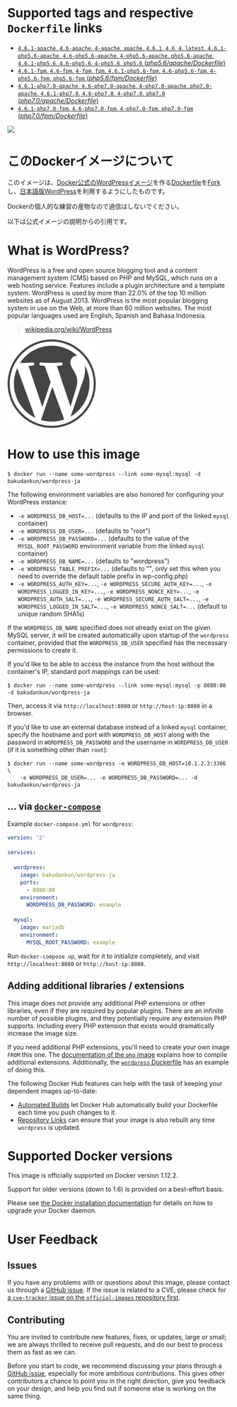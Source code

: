 # Supported tags and respective `Dockerfile` links

-	[`4.6.1-apache`, `4.6-apache`, `4-apache`, `apache`, `4.6.1`, `4.6`, `4`, `latest`, `4.6.1-php5.6-apache`, `4.6-php5.6-apache`, `4-php5.6-apache`, `php5.6-apache`, `4.6.1-php5.6`, `4.6-php5.6`, `4-php5.6`, `php5.6` (*php5.6/apache/Dockerfile*)](https://github.com/docker-library/wordpress/blob/master/php5.6/apache/Dockerfile)
-	[`4.6.1-fpm`, `4.6-fpm`, `4-fpm`, `fpm`, `4.6.1-php5.6-fpm`, `4.6-php5.6-fpm`, `4-php5.6-fpm`, `php5.6-fpm` (*php5.6/fpm/Dockerfile*)](https://github.com/docker-library/wordpress/blob/master/php5.6/fpm/Dockerfile)
-	[`4.6.1-php7.0-apache`, `4.6-php7.0-apache`, `4-php7.0-apache`, `php7.0-apache`, `4.6.1-php7.0`, `4.6-php7.0`, `4-php7.0`, `php7.0` (*php7.0/apache/Dockerfile*)](https://github.com/docker-library/wordpress/blob/master/php7.0/apache/Dockerfile)
-	[`4.6.1-php7.0-fpm`, `4.6-php7.0-fpm`, `4-php7.0-fpm`, `php7.0-fpm` (*php7.0/fpm/Dockerfile*)](https://github.com/docker-library/wordpress/blob/master/php7.0/fpm/Dockerfile)

[![](https://images.microbadger.com/badges/image/bakudankun/wordpress-ja.svg)](https://microbadger.com/#/images/bakudankun/wordpress-ja)

# このDockerイメージについて

このイメージは、[Docker公式のWordPressイメージ](https://hub.docker.com/_/wordpress/)を作る[Dockerfile](https://github.com/docker-library/wordpress)を[Fork](https://github.com/Bakudankun/wordpress-ja)し、[日本語版WordPress](https://ja.wordpress.org/)を利用するようにしたものです。

Dockerの個人的な練習の産物なので過信はしないでください。

以下は公式イメージの説明からの引用です。

# What is WordPress?

WordPress is a free and open source blogging tool and a content management system (CMS) based on PHP and MySQL, which runs on a web hosting service. Features include a plugin architecture and a template system. WordPress is used by more than 22.0% of the top 10 million websites as of August 2013. WordPress is the most popular blogging system in use on the Web, at more than 60 million websites. The most popular languages used are English, Spanish and Bahasa Indonesia.

> [wikipedia.org/wiki/WordPress](https://en.wikipedia.org/wiki/WordPress)

![logo](https://raw.githubusercontent.com/docker-library/docs/01c12653951b2fe592c1f93a13b4e289ada0e3a1/wordpress/logo.png)

# How to use this image

```console
$ docker run --name some-wordpress --link some-mysql:mysql -d bakudankun/wordpress-ja
```

The following environment variables are also honored for configuring your WordPress instance:

-	`-e WORDPRESS_DB_HOST=...` (defaults to the IP and port of the linked `mysql` container)
-	`-e WORDPRESS_DB_USER=...` (defaults to "root")
-	`-e WORDPRESS_DB_PASSWORD=...` (defaults to the value of the `MYSQL_ROOT_PASSWORD` environment variable from the linked `mysql` container)
-	`-e WORDPRESS_DB_NAME=...` (defaults to "wordpress")
-	`-e WORDPRESS_TABLE_PREFIX=...` (defaults to "", only set this when you need to override the default table prefix in wp-config.php)
-	`-e WORDPRESS_AUTH_KEY=...`, `-e WORDPRESS_SECURE_AUTH_KEY=...`, `-e WORDPRESS_LOGGED_IN_KEY=...`, `-e WORDPRESS_NONCE_KEY=...`, `-e WORDPRESS_AUTH_SALT=...`, `-e WORDPRESS_SECURE_AUTH_SALT=...`, `-e WORDPRESS_LOGGED_IN_SALT=...`, `-e WORDPRESS_NONCE_SALT=...` (default to unique random SHA1s)

If the `WORDPRESS_DB_NAME` specified does not already exist on the given MySQL server, it will be created automatically upon startup of the `wordpress` container, provided that the `WORDPRESS_DB_USER` specified has the necessary permissions to create it.

If you'd like to be able to access the instance from the host without the container's IP, standard port mappings can be used:

```console
$ docker run --name some-wordpress --link some-mysql:mysql -p 8080:80 -d bakudankun/wordpress-ja
```

Then, access it via `http://localhost:8080` or `http://host-ip:8080` in a browser.

If you'd like to use an external database instead of a linked `mysql` container, specify the hostname and port with `WORDPRESS_DB_HOST` along with the password in `WORDPRESS_DB_PASSWORD` and the username in `WORDPRESS_DB_USER` (if it is something other than `root`):

```console
$ docker run --name some-wordpress -e WORDPRESS_DB_HOST=10.1.2.3:3306 \
    -e WORDPRESS_DB_USER=... -e WORDPRESS_DB_PASSWORD=... -d bakudankun/wordpress-ja
```

## ... via [`docker-compose`](https://github.com/docker/compose)

Example `docker-compose.yml` for `wordpress`:

```yaml
version: '2'

services:

  wordpress:
    image: bakudankun/wordpress-ja
    ports:
      - 8080:80
    environment:
      WORDPRESS_DB_PASSWORD: example

  mysql:
    image: mariadb
    environment:
      MYSQL_ROOT_PASSWORD: example
```

Run `docker-compose up`, wait for it to initialize completely, and visit `http://localhost:8080` or `http://host-ip:8080`.

## Adding additional libraries / extensions

This image does not provide any additional PHP extensions or other libraries, even if they are required by popular plugins. There are an infinite number of possible plugins, and they potentially require any extension PHP supports. Including every PHP extension that exists would dramatically increase the image size.

If you need additional PHP extensions, you'll need to create your own image `FROM` this one. The [documentation of the `php` image](https://github.com/docker-library/docs/blob/master/php/README.md#how-to-install-more-php-extensions) explains how to compile additional extensions. Additionally, the [`wordpress` Dockerfile](https://github.com/docker-library/wordpress/blob/618490d4bdff6c5774b84b717979bfe3d6ba8ad1/apache/Dockerfile#L5-L9) has an example of doing this.

The following Docker Hub features can help with the task of keeping your dependent images up-to-date:

-	[Automated Builds](https://docs.docker.com/docker-hub/builds/) let Docker Hub automatically build your Dockerfile each time you push changes to it.
-	[Repository Links](https://docs.docker.com/docker-hub/builds/#repository-links) can ensure that your image is also rebuilt any time `wordpress` is updated.

# Supported Docker versions

This image is officially supported on Docker version 1.12.2.

Support for older versions (down to 1.6) is provided on a best-effort basis.

Please see [the Docker installation documentation](https://docs.docker.com/installation/) for details on how to upgrade your Docker daemon.

# User Feedback

## Issues

If you have any problems with or questions about this image, please contact us through a [GitHub issue](https://github.com/Bakudankun/wordpress-ja/issues). If the issue is related to a CVE, please check for [a `cve-tracker` issue on the `official-images` repository first](https://github.com/docker-library/official-images/issues?q=label%3Acve-tracker).

## Contributing

You are invited to contribute new features, fixes, or updates, large or small; we are always thrilled to receive pull requests, and do our best to process them as fast as we can.

Before you start to code, we recommend discussing your plans through a [GitHub issue](https://github.com/Bakudankun/wordpress-ja/issues), especially for more ambitious contributions. This gives other contributors a chance to point you in the right direction, give you feedback on your design, and help you find out if someone else is working on the same thing.
